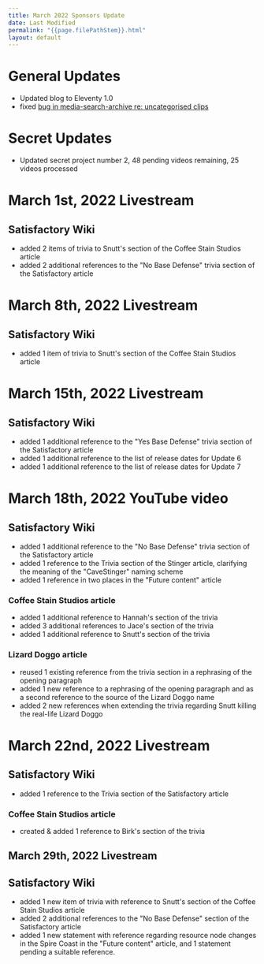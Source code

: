 ```yaml
---
title: March 2022 Sponsors Update
date: Last Modified
permalink: "{{page.filePathStem}}.html"
layout: default
---
```

# General Updates
- Updated blog to Eleventy 1.0
- fixed [bug in media-search-archive re: uncategorised clips](https://github.com/Satisfactory-Clips-Archive/Media-Search-Archive/issues/19)

# Secret Updates
- Updated secret project number 2, 48 pending videos remaining, 25 videos processed

# March 1st, 2022 Livestream

## Satisfactory Wiki
- added 2 items of trivia to Snutt's section of the Coffee Stain Studios article
- added 2 additional references to the "No Base Defense" trivia section of the Satisfactory article

# March 8th, 2022 Livestream

## Satisfactory Wiki
- added 1 item of trivia to Snutt's section of the Coffee Stain Studios article

# March 15th, 2022 Livestream

## Satisfactory Wiki
- added 1 additional reference to the "Yes Base Defense" trivia section of the Satisfactory article
- added 1 additional reference to the list of release dates for Update 6
- added 1 additional reference to the list of release dates for Update 7

# March 18th, 2022 YouTube video

## Satisfactory Wiki
- added 1 additional reference to the "No Base Defense" trivia section of the Satisfactory article
- added 1 reference to the Trivia section of the Stinger article, clarifying the meaning of the "CaveStinger" naming scheme
- added 1 reference in two places in the "Future content" article

### Coffee Stain Studios article
- added 1 additional reference to Hannah's section of the trivia
- added 3 additional references to Jace's section of the trivia
- added 1 additional reference to Snutt's section of the trivia

### Lizard Doggo article
- reused 1 existing reference from the trivia section in a rephrasing of the opening paragraph
- added 1 new reference to a rephrasing of the opening paragraph and as a second reference to the source of the Lizard Doggo name
- added 2 new references when extending the trivia regarding Snutt killing the real-life Lizard Doggo

# March 22nd, 2022 Livestream

## Satisfactory Wiki
- added 1 reference to the Trivia section of the Satisfactory article

### Coffee Stain Studios article
- created & added 1 reference to Birk's section of the trivia

## March 29th, 2022 Livestream

## Satisfactory Wiki
- added 1 new item of trivia with reference to Snutt's section of the Coffee Stain Studios article
- added 2 additional references to the "No Base Defense" section of the Satisfactory article
- added 1 new statement with reference regarding resource node changes in the Spire Coast in the "Future content" article, and 1 statement pending a suitable reference.

